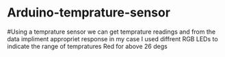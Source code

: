 # Arduino-temprature-sensor
#Using a temprature sensor we can get temprature readings and from the data impliment appropriet response
in my case I used diffrent RGB LEDs to indicate the range of tempratures Red for above 26 degs
